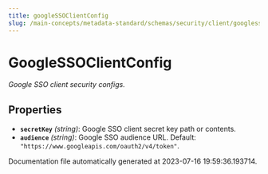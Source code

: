 ```yaml
---
title: googleSSOClientConfig
slug: /main-concepts/metadata-standard/schemas/security/client/googlessoclientconfig
---
```


# GoogleSSOClientConfig

*Google SSO client security configs.*

## Properties

- **`secretKey`** *(string)*: Google SSO client secret key path or contents.
- **`audience`** *(string)*: Google SSO audience URL. Default: `"https://www.googleapis.com/oauth2/v4/token"`.


Documentation file automatically generated at 2023-07-16 19:59:36.193714.
